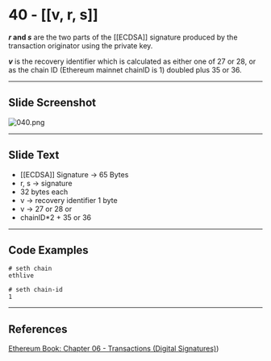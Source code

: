 # 40 - [[v, r, s]]

**_r_ and _s_** are the two parts of the [[ECDSA]] signature produced by the transaction originator using the private key. 

**_v_** is the recovery identifier which is calculated as either one of 27 or 28, or as the chain ID (Ethereum mainnet chainID is 1) doubled plus 35 or 36. 

___
## Slide Screenshot
![040.png](../images/ethereum101/040.png)
___
## Slide Text
- [[ECDSA]] Signature -> 65 Bytes
- r, s -> signature
- 32 bytes each
- v -> recovery identifier 1 byte
- v -> 27 or 28 or
- chainID*2 + 35 or 36

___
## Code Examples
```
# seth chain
ethlive

# seth chain-id
1
```
___
## References
[Ethereum Book: Chapter 06 - Transactions (Digital Signatures)](https://github.com/ethereumbook/ethereumbook/blob/develop/06transactions.asciidoc#digital-signatures))
